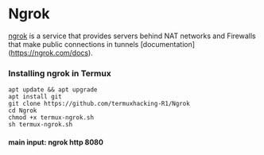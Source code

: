 # Ngrok
[ngrok](https://ngrok.com/) is a service that provides servers behind NAT networks and Firewalls that make public connections in tunnels [documentation] (https://ngrok.com/docs).

### Installing ngrok in Termux
```
apt update && apt upgrade
apt install git
git clone https://github.com/termuxhacking-R1/Ngrok
cd Ngrok
chmod +x termux-ngrok.sh
sh termux-ngrok.sh
```
#### main input: ngrok http 8080
